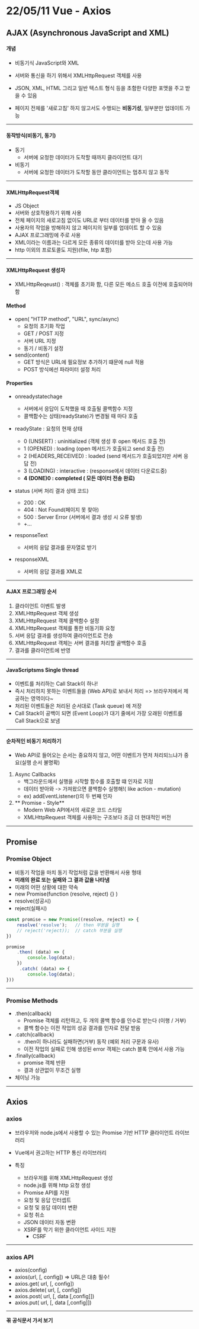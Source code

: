 # 22/05/11 Vue - Axios

## AJAX (Asynchronous JavaScript and XML)

#### 개념

- 비동기식 JavaScript와 XML

- 서버와 통신을 하기 위해서 XMLHttpRequest 객체를 사용
- JSON, XML, HTML 그리고 일반 텍스트 형식 등을 초함한 다양한 포맷을 주고 받을 수 있음
- 페이지 전체를 '새로고침' 하지 않고서도 수행되는 **비동기성**, 일부분만 업데이트 가능

---

#### 동작방식(비동기, 동기)

- 동기 
  - 서버에 요청한 데이터가 도착할 때까지 클라이언트 대기
- 비동기
  - 서버에 요청한 데이터가 도착할 동안 클라이언트는 멈추지 않고 동작

---

#### XMLHttpRequest객체

- JS Object
- 서버와 상호작용하기 위해 사용
- 전체 페이지의 새로고침 없이도 URL로 부터 데이터를 받아 올 수 있음
- 사용자의 작업을 방해하지 않고 페이지의 일부를 업데이트 할 수 있음
- AJAX 프로그래밍에 주로 사용
- XML이라는 이름과는 다르게 모든 종류의 데이터를 받아 오는데 사용 가능
- http 이외의 프로토콜도 지원)(file, htp 포함)

---

#### XMLHttpRequest 생성자

- XMLHttpReqeust() : 객체를 초기화 함, 다른 모든 메소드 호출 이전에 호출되어야 함

#### Method

- open( "HTTP method", "URL", sync/async)
  - 요청의 초기화 작업
  - GET / POST 지정
  - 서버 URL 지정
  - 동기 / 비동기 설정
- send(content)
  - GET 방식은 URL에 필요정보 추가하기 떄문에 null 적용
  - POST 방식에선 파라미터 설정 처리

#### Properties

- onreadystatechage
  - 서버에서 응답이 도착했을 때 호출될 콜백함수 지정
  - 콜백함수는 상태(readyState)가 변경될 때 마다 호출
- readyState : 요청의 현재 상태
  - 0 (UNSERT) : uninitialized (객체 생성 후 open 메서드 호출 전)
  - 1 (OPENED) : loading (open 메서드가 호출되고 send 호출 전)
  - 2 (HEADERS_RECEIVED) : loaded (send 메서드가 호출되었지만 서버 응답 전)
  - 3 (LOADING) : interactive : (response에서 데이터 다운로드중)
  - **4 (DONE)0 : completed ( 모든 데이터 전송 완료)**

- status (서버 처리 결과 상태 코드)
  - 200 : OK
  - 404 : Not Found(페이지 못 찾아)
  - 500 : Server Error (서버에서 결과 생성 시 오류 발생)
  - +...
- responseText
  - 서버의 응답 결과를 문자열로 받기
- responseXML
  - 서버의 응답 결과를 XML로

---

#### AJAX 프로그래밍 순서

1. 클라이언트 이벤트 발생
2. XMLHttpRequest 객체 생성
3. XMLHttpRequest 객체 콜백함수 설정
4. XMLHttpRequest 객체를 통한 비동기화 요청
5. 서버 응답 결과를 생성하여 클라이언트로 전송
6. XMLHttpRequest 객체는 서버 결과를 처리할 골백함수 호출
7. 결과를 클라이언트에 반영

---

#### JavaScriptsms Single thread

- 이벤트를 처리하는 Call Stack이 하나!
- 즉시 처리하지 못하는 이벤트들을 (Web API)로 보내서 처리 => 브라우저에서 제공하는 영역이다~
- 처리된 이벤트들은 처리된 순서대로 (Task queue) 에 저장
- Call Stack이 공백이 되면 (Event Loop)가 대기 줄에서 가장 오래된 이벤트를 Call Stack으로 보냄

---

#### 순차적인 비동기 처리하기

- Web API로 들어오는 순서는 중요하지 않고, 어떤 이벤트가 먼저 처리되느냐가 중요(실행 순서 불명확)



1. Async Callbacks
   - 백그라운드에서 실행을 시작할 함수를 호출할 떄 인자로 지정
   - 데이터 받아와 -> 가져왔으면 콜백함수 실행해!( like action - mutation)
   - ex) addEventListener()의 두 번째 인자
2. ** Promise - Style**
   - Modern Web API에서의 새로운 코드 스타일
   - XMLHttpRequest 객체를 사용하는 구조보다 조금 더 현대적인 버전

---

## Promise

### Promise Object

- 비동기 작업을 마치 동기 작업처럼 값을 반환해서 사용 형태
- **미래의 완료 또는 실패와 그 결과 값을 나타냄**
- 미래의 어떤 상황에 대한 약속
- new Promise(function (resolve, reject) {} )
- resolve(성공시)
- reject(실패시)

~~~ javascript
const promise = new Promise((resolve, reject) => {
    resolve('resolve');   // then 부분을 실행
    // reject('reject));  // catch 부분을 실행
})

promise
    .then( (data) => {
        console.log(data);
    })
     .catch( (data) => {
    	console.log(data);
}))
~~~

---

### Promise Methods

- .then(callback)
  - Promise 객체를 리턴하고, 두 개의 콜백 함수를 인수로 받는다 (이행 / 거부)
  - 콜백 함수는 이전 작업의 성공 결과를 인자로 전달 받음
- .catch(callback)
  - .then이 하나라도 실패하면(거부) 동작 (예외 처리 구문과 유사)
  - 이전 작업의 실패로 인해 생성된 error 객체는 catch 블록 안에서 사용 가능
- .finally(callback)
  - promise 객체 반환
  - 결과 상관없이 무조건 실행
- 체이닝 가능

---

## Axios

### axios

- 브라우저와 node.js에서 사용할 수 있는 Promise 기반 HTTP 클라이언트 라이브러리
- Vue에서 권고하는 HTTP 통신 라이브러리

- 특징
  - 브라우저를 위해 XMLHttpRequest 생성
  - node.js를 위해 http 요청 생성
  - Promise API를 지원
  - 요청 및 응답 인터셉트
  - 요청 및 응답 데이터 변환
  - 요청 취소
  - JSON 데이터 자동 변환
  - XSRF를 막기 위한 클라이언트 사이드 지원
    - CSRF

---

### axios API

- axios(config)
- axios(url, [, config])   => URL은 대충 필수!
- axios.get( url, [, config])
- axios.delete( url, [, config])
- axios.post( url, [, data [,config]])
- axios.put( url, [, data [,config]])

----

**꼮 공식문서 가서 보기**
